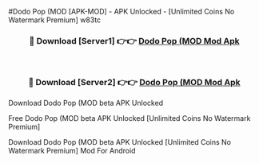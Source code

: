 #Dodo Pop (MOD [APK-MOD] - APK Unlocked - [Unlimited Coins No Watermark Premium] w83tc



<div align="center">

<h3>🔴 Download [Server1] 👉👉 <a href="https://momento.my/?title=Dodo_Pop_(MOD">Dodo Pop (MOD Mod Apk</a></h3><br>

<h3>🔴 Download [Server2] 👉👉 <a href="https://momento.my/?title=Dodo_Pop_(MOD">Dodo Pop (MOD Mod Apk</a></h3>
</div>



Download Dodo Pop (MOD beta APK Unlocked

Free Dodo Pop (MOD beta APK Unlocked [Unlimited Coins No Watermark Premium]

Download Dodo Pop (MOD beta APK Unlocked [Unlimited Coins No Watermark Premium] Mod For Android
